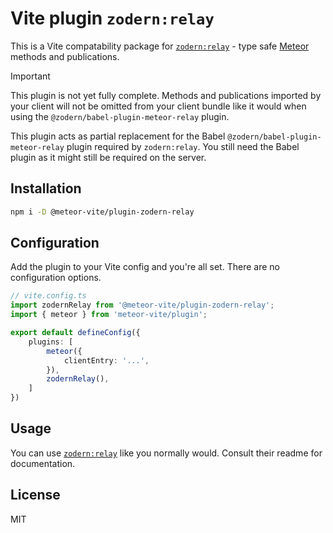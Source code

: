 # Vite plugin `zodern:relay`

This is a Vite compatability package for
[`zodern:relay`](https://github.com/zodern/meteor-relay#readme) - type safe
[Meteor](https://meteor.com/) methods and publications.

> [!IMPORTANT]
> This plugin is not yet fully complete. Methods and publications imported by your client will not be omitted from
> your client bundle like it would when using the `@zodern/babel-plugin-meteor-relay` plugin.

This plugin acts as partial replacement for the Babel `@zodern/babel-plugin-meteor-relay` plugin required by 
`zodern:relay`. You still need the Babel plugin as it might still be required on the server.


## Installation
```sh
npm i -D @meteor-vite/plugin-zodern-relay
```
## Configuration
Add the plugin to your Vite config and you're all set. There are no configuration options.
```ts
// vite.config.ts
import zodernRelay from '@meteor-vite/plugin-zodern-relay';
import { meteor } from 'meteor-vite/plugin';

export default defineConfig({
    plugins: [
        meteor({
            clientEntry: '...',
        }),
        zodernRelay(),
    ]
})
```

## Usage
You can use [`zodern:relay`](https://github.com/zodern/meteor-relay#readme) like you normally would. Consult their 
readme for documentation.

## License
MIT